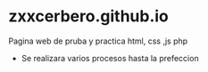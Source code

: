 # zxxcerbero.github.io
Pagina web de pruba y practica html, css ,js php
- Se realizara varios procesos hasta la prefeccion
